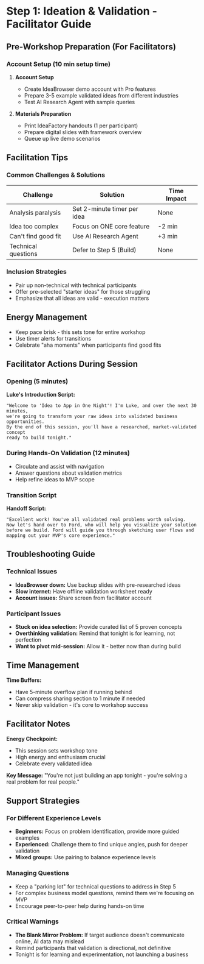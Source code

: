 # Step 1: Ideation & Validation - Facilitator Guide

## Pre-Workshop Preparation (For Facilitators)

### Account Setup (10 min setup time)
1. **Account Setup**
   - Create IdeaBrowser demo account with Pro features
   - Prepare 3-5 example validated ideas from different industries
   - Test AI Research Agent with sample queries

2. **Materials Preparation**
   - Print IdeaFactory handouts (1 per participant)
   - Prepare digital slides with framework overview
   - Queue up live demo scenarios

## Facilitation Tips

### Common Challenges & Solutions

| Challenge | Solution | Time Impact |
|-----------|----------|-------------|
| Analysis paralysis | Set 2-minute timer per idea | None |
| Idea too complex | Focus on ONE core feature | -2 min |
| Can't find good fit | Use AI Research Agent | +3 min |
| Technical questions | Defer to Step 5 (Build) | None |

### Inclusion Strategies
- Pair up non-technical with technical participants
- Offer pre-selected "starter ideas" for those struggling
- Emphasize that all ideas are valid - execution matters

## Energy Management
- Keep pace brisk - this sets tone for entire workshop
- Use timer alerts for transitions
- Celebrate "aha moments" when participants find good fits

## Facilitator Actions During Session

### Opening (5 minutes)
**Luke's Introduction Script:**
```
"Welcome to 'Idea to App in One Night'! I'm Luke, and over the next 30 minutes, 
we're going to transform your raw ideas into validated business opportunities. 
By the end of this session, you'll have a researched, market-validated concept 
ready to build tonight."
```

### During Hands-On Validation (12 minutes)
- Circulate and assist with navigation
- Answer questions about validation metrics
- Help refine ideas to MVP scope

### Transition Script
**Handoff Script:**
```
"Excellent work! You've all validated real problems worth solving. 
Now let's hand over to Ford, who will help you visualize your solution 
before we build. Ford will guide you through sketching user flows and 
mapping out your MVP's core experience."
```

## Troubleshooting Guide

### Technical Issues
- **IdeaBrowser down:** Use backup slides with pre-researched ideas
- **Slow internet:** Have offline validation worksheet ready
- **Account issues:** Share screen from facilitator account

### Participant Issues
- **Stuck on idea selection:** Provide curated list of 5 proven concepts
- **Overthinking validation:** Remind that tonight is for learning, not perfection
- **Want to pivot mid-session:** Allow it - better now than during build

## Time Management

**Time Buffers:**
- Have 5-minute overflow plan if running behind
- Can compress sharing section to 1 minute if needed
- Never skip validation - it's core to workshop success

## Facilitator Notes

**Energy Checkpoint:**
- This session sets workshop tone
- High energy and enthusiasm crucial
- Celebrate every validated idea

**Key Message:**
"You're not just building an app tonight - you're solving a real problem for real people."

## Support Strategies

### For Different Experience Levels
- **Beginners:** Focus on problem identification, provide more guided examples
- **Experienced:** Challenge them to find unique angles, push for deeper validation
- **Mixed groups:** Use pairing to balance experience levels

### Managing Questions
- Keep a "parking lot" for technical questions to address in Step 5
- For complex business model questions, remind them we're focusing on MVP
- Encourage peer-to-peer help during hands-on time

### Critical Warnings
- **The Blank Mirror Problem:** If target audience doesn't communicate online, AI data may mislead
- Remind participants that validation is directional, not definitive
- Tonight is for learning and experimentation, not launching a business
